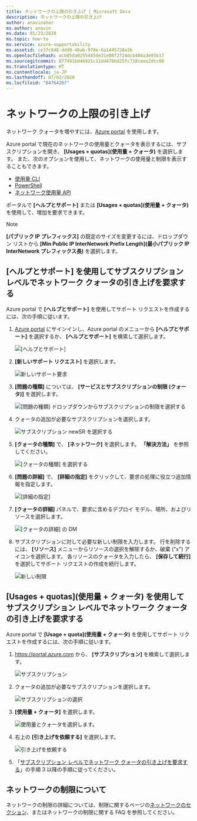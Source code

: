 ```yaml
---
title: ネットワークの上限の引き上げ | Microsoft Docs
description: ネットワークの上限の引き上げ
author: anavinahar
ms.author: anavin
ms.date: 01/23/2020
ms.topic: how-to
ms.service: azure-supportability
ms.assetid: ce37c848-ddd9-46ab-978e-6a1445728a3b
ms.openlocfilehash: acb05da0255445de31e08f2724dcb484a3e05b17
ms.sourcegitcommit: 877491bd46921c11dd478bd25fc718ceee2dcc08
ms.translationtype: HT
ms.contentlocale: ja-JP
ms.lasthandoff: 07/02/2020
ms.locfileid: "84764267"
---
```

# <a name="networking-limit-increase"></a>ネットワークの上限の引き上げ

ネットワーク クォータを増やすには、[Azure portal](https://portal.azure.com) を使用します。

Azure portal で現在のネットワークの使用量とクォータを表示するには、サブスクリプションを開き、 **[Usages + quotas]\(使用量 + クォータ\)** を選択します。 また、次のオプションを使用して、ネットワークの使用量と制限を表示することもできます。

* [使用量 CLI](/cli/azure/network#az-network-list-usages)
* [PowerShell](/powershell/module/azurerm.network/get-azurermnetworkusage)
* [ネットワーク使用量 API](/rest/api/virtualnetwork/virtualnetworks/listusage)

ポータルで **[ヘルプとサポート]** または **[Usages + quotas]\(使用量 + クォータ\)** を使用して、増加を要求できます。

> [!Note]
> **[パブリック IP プレフィックス]** の既定のサイズを変更するには、ドロップダウン リストから **[Min Public IP InterNetwork Prefix Length]\(最小パブリック IP InterNetwork プレフィックス長\)** を選択します。

## <a name="request-networking-quota-increase-at-subscription-level-using-help--support"></a>[ヘルプとサポート] を使用してサブスクリプション レベルでネットワーク クォータの引き上げを要求する

Azure portal で **[ヘルプとサポート]** を使用してサポート リクエストを作成するには、次の手順に従います。

1. [Azure portal](https://portal.azure.com) にサインインし、Azure portal のメニューから **[ヘルプとサポート]** を選択するか、 **[ヘルプとサポート]** を検索して選択します。

    ![[ヘルプとサポート]](./media/networking-quota-request/help-plus-support.png)

1. **[新しいサポート リクエスト]** を選択します。

    ![新しいサポート要求](./media/networking-quota-request/new-support-request.png)

1. **[問題の種類]** については、 **[サービスとサブスクリプションの制限 (クォータ)]** を選択します。

    ![[問題の種類] ドロップダウンからサブスクリプションの制限を選択する](./media/networking-quota-request/select-quota-issue-type.png)

1. クォータの追加が必要なサブスクリプションを選択します。

    ![サブスクリプション newSR を選択する](./media/networking-quota-request/select-subscription-support-request.png)

1. **[クォータの種類]** で、 **[ネットワーク]** を選択します。 **「解決方法」** を参照してください。

    ![[クォータの種類] を選択する](./media/networking-quota-request/select-quota-type-network.png)

1. **[問題の詳細]** で、 **[詳細の指定]** をクリックして、要求の処理に役立つ追加情報を指定します。

    ![[詳細の指定]](./media/networking-quota-request/provide-details-link.png)

1. **[クォータの詳細]** パネルで、要求に含めるデプロイ モデル、場所、およびリソースを選択します。

    ![[クォータの詳細] の DM](./media/networking-quota-request/quota-details-network.png)

1. サブスクリプションに対して必要な新しい制限を入力します。 行を削除するには、 **[リソース]** メニューからリソースの選択を解除するか、破棄 ("x") アイコンを選択します。 各リソースのクォータを入力したら、 **[保存して続行]** を選択してサポート リクエストの作成を続行します。

    ![新しい制限](./media/networking-quota-request/network-new-limits.png)

## <a name="request-networking-quota-increase-at-subscription-level-using-usages--quotas"></a>[Usages + quotas]\(使用量 + クォータ\) を使用してサブスクリプション レベルでネットワーク クォータの引き上げを要求する

Azure portal で **[Usage + quota]\(使用量 + クォータ\)** を使用してサポート リクエストを作成するには、次の手順に従います。

1. https://portal.azure.com から、 **[サブスクリプション]** を検索して選択します。

    ![サブスクリプション](./media/networking-quota-request/search-for-suscriptions.png)

1. クォータの追加が必要なサブスクリプションを選択します。

    ![サブスクリプションの選択](./media/networking-quota-request/select-subscription-change-quota.png)

1. **[使用量 + クォータ]** を選択します。

    ![使用量とクォータを選択します。](./media/networking-quota-request/select-usage-plus-quotas.png)

1. 右上の **[引き上げを依頼する]** を選択します。

    ![引き上げを依頼する](./media/networking-quota-request/request-increase-from-subscription.png)

1. 「[サブスクリプション レベルでネットワーク クォータの引き上げを要求する](#request-networking-quota-increase-at-subscription-level-using-help--support)」の手順 3 以降の手順に従ってください。

## <a name="about-networking-limits"></a>ネットワークの制限について

ネットワークの制限の詳細については、制限に関するページの[ネットワークのセクション](../../azure-resource-manager/management/azure-subscription-service-limits.md#networking-limits)、またはネットワークの制限に関する FAQ を参照してください。
